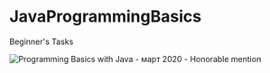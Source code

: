 # JavaProgrammingBasics
Beginner's Tasks

![Programming Basics with Java - март 2020 - Honorable mention](https://user-images.githubusercontent.com/58764584/106198896-4b00f800-61bd-11eb-9cbd-70183698eb36.jpeg)

